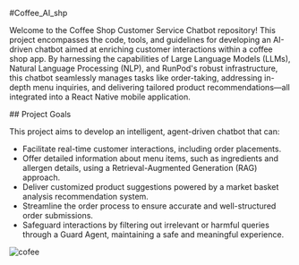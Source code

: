 #Coffee_AI_shp
<p>Welcome to the Coffee Shop Customer Service Chatbot repository! This project encompasses the code, tools, and guidelines for developing an AI-driven chatbot aimed at enriching customer interactions within a coffee shop app. By harnessing the capabilities of Large Language Models (LLMs), Natural Language Processing (NLP), and RunPod's robust infrastructure, this chatbot seamlessly manages tasks like order-taking, addressing in-depth menu inquiries, and delivering tailored product recommendations—all integrated into a React Native mobile application.
</p>
## Project Goals

This project aims to develop an intelligent, agent-driven chatbot that can:

- Facilitate real-time customer interactions, including order placements.
- Offer detailed information about menu items, such as ingredients and allergen details, using a Retrieval-Augmented Generation (RAG) approach.
- Deliver customized product suggestions powered by a market basket analysis recommendation system.
- Streamline the order process to ensure accurate and well-structured order submissions.
- Safeguard interactions by filtering out irrelevant or harmful queries through a Guard Agent, maintaining a safe and meaningful experience.

![cofee](https://github.com/user-attachments/assets/9ef2266a-7d60-4454-9497-7e85cbd7ed2a)
